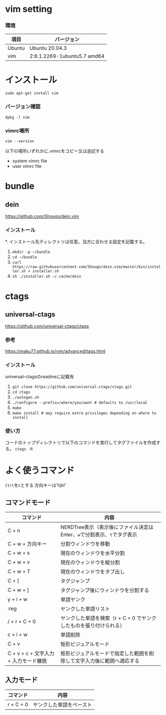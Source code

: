 # vim setting
### 環境
|  項目  |  バージョン  |
| ---- | ---- |
|  Ubuntu  |  Ubuntu 20.04.3  |
|  vim  |  2:8.1.2269-1ubuntu5.7 amd64  |

# インストール
`sudo apt-get install vim`
### バージョン確認
`dpkg -l vim`
### vimrc場所
`vim --version`

以下の場所いずれかに.vimrcをコピー又は追記する
* system vimrc file
* user vimrc file

# bundle
## dein
https://github.com/Shougo/dein.vim
### インストール
*. インストール先ディレクトリは任意。当方に合わせる設定を記載する。
1. `mkdir -p ~/bundle`
2. `cd ~/bundle`
3. `curl https://raw.githubusercontent.com/Shougo/dein.vim/master/bin/installer.sh > installer.sh`
4. `sh ./installer.sh ~/.cache/dein`

# ctags
## universal-ctags
https://github.com/universal-ctags/ctags
### 参考
https://maku77.github.io/vim/advanced/tags.html

### インストール
universal-ctagsのreadmeに記載有
1. `git clone https://github.com/universal-ctags/ctags.git`
2. `cd ctags`
3. `./autogen.sh`
4. `./configure --prefix=/where/you/want # defaults to /usr/local`
5. `make`
6. `make install # may require extra privileges depending on where to install`

### 使い方
コードのトップディレクトリで以下のコマンドを実行してタグファイルを作成する。
`ctags -R`

# よく使うコマンド
`Ctrl`を`C`とする
方向キーは'hjkl'

## コマンドモード
|  コマンド  |  内容  |
| ---- | ---- |
| C + n | NERDTree表示（表示後にファイル決定はEnter、`w`で分割表示、`t`でタグ表示 |
| C + w + 方向キー | 分割ウィンドウを移動 |
| C + w + s | 現在のウィンドウを水平分割 |
| C + w + v | 現在のウィンドウを縦分割 |
| C + w + T | 現在のウィンドウをタブ出し|
| C + ] | タグジャンプ |
| C + w + ] | タグジャンプ後にウィンドウを分割する |
| y + i + w | 単語ヤンク |
| :reg | ヤンクした単語リスト |
| / + r + C + 0 | ヤンクした単語を検索（r + C + 0 でヤンクしたものを張り付けられる） |
| c + i + w | 単語削除 |
| C + v | 矩形ビジュアルモード |
| C + v + c + 文字入力 + 入力モード離脱 | 矩形ビジュアルモードで指定した範囲を削除して文字入力後に範囲へ適応する|

## 入力モード
|  コマンド  |  内容  |
| ---- | ---- |
| r + C + 0 | ヤンクした単語をペースト |
